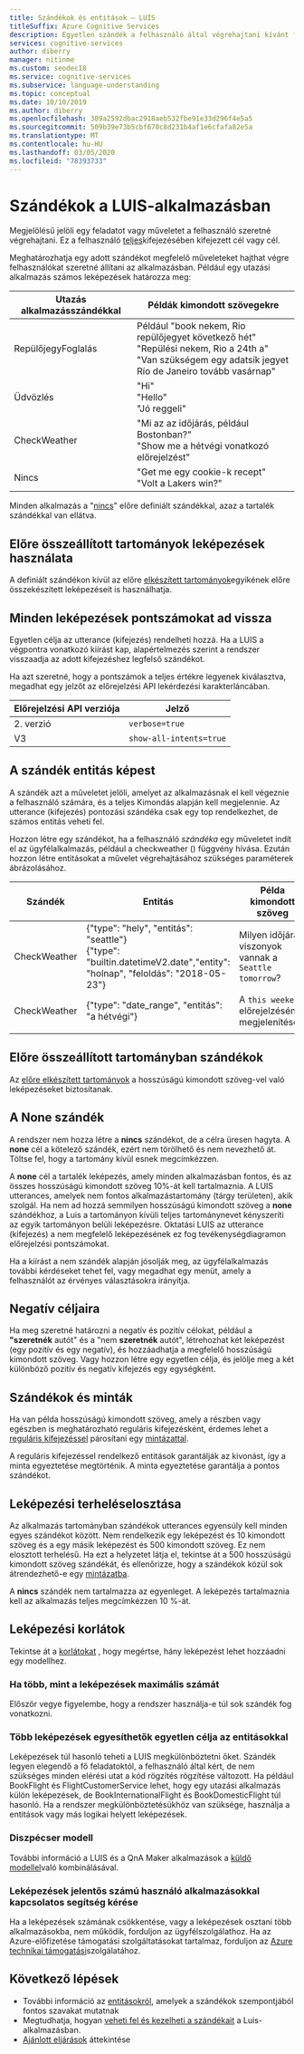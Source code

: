 ```yaml
---
title: Szándékok és entitások – LUIS
titleSuffix: Azure Cognitive Services
description: Egyetlen szándék a felhasználó által végrehajtani kívánt feladatot vagy műveletet jelöli. Egy célra vagy a cél-ben a felhasználó utterance (kifejezés) fejezzük ki. Meghatározhatja egy adott szándékot megfelelő műveleteket hajthat végre felhasználókat szeretné állítani az alkalmazásban.
services: cognitive-services
author: diberry
manager: nitinme
ms.custom: seodec18
ms.service: cognitive-services
ms.subservice: language-understanding
ms.topic: conceptual
ms.date: 10/10/2019
ms.author: diberry
ms.openlocfilehash: 309a2592dbac2918aeb532fbe91e33d296f4e5a5
ms.sourcegitcommit: 509b39e73b5cbf670c8d231b4af1e6cfafa82e5a
ms.translationtype: MT
ms.contentlocale: hu-HU
ms.lasthandoff: 03/05/2020
ms.locfileid: "78393733"
---
```

# <a name="intents-in-your-luis-app"></a>Szándékok a LUIS-alkalmazásban

Megjelölésű jelöli egy feladatot vagy műveletet a felhasználó szeretné végrehajtani. Ez a felhasználó [teljes](luis-concept-utterance.md)kifejezésében kifejezett cél vagy cél.

Meghatározhatja egy adott szándékot megfelelő műveleteket hajthat végre felhasználókat szeretné állítani az alkalmazásban. Például egy utazási alkalmazás számos leképezések határozza meg:

Utazás alkalmazásszándékkal   |   Példák kimondott szövegekre   | 
------|------|
 RepülőjegyFoglalás     |   Például "book nekem, Rio repülőjegyet következő hét" <br/> "Repülési nekem, Rio a 24th a" <br/> "Van szükségem egy adatsík jegyet Río de Janeiro tovább vasárnap"    |
 Üdvözlés     |   "Hi" <br/>"Hello" <br/>"Jó reggeli"  |
 CheckWeather | "Mi az az időjárás, például Bostonban?" <br/> "Show me a hétvégi vonatkozó előrejelzést" |
 Nincs         | "Get me egy cookie-k recept"<br>"Volt a Lakers win?" |

Minden alkalmazás a "[nincs](#none-intent)" előre definiált szándékkal, azaz a tartalék szándékkal van ellátva. 

## <a name="prebuilt-domains-provide-intents"></a>Előre összeállított tartományok leképezések használata
A definiált szándékon kívül az előre [elkészített tartományok](luis-how-to-use-prebuilt-domains.md)egyikének előre összekészített leképezéseit is használhatja. 

## <a name="return-all-intents-scores"></a>Minden leképezések pontszámokat ad vissza
Egyetlen célja az utterance (kifejezés) rendelheti hozzá. Ha a LUIS a végpontra vonatkozó kiírást kap, alapértelmezés szerint a rendszer visszaadja az adott kifejezéshez legfelső szándékot. 

Ha azt szeretné, hogy a pontszámok a teljes értékre legyenek kiválasztva, megadhat egy jelzőt az előrejelzési API lekérdezési karakterláncában. 

|Előrejelzési API verziója|Jelző|
|--|--|
|2\. verzió|`verbose=true`|
|V3|`show-all-intents=true`|

## <a name="intent-compared-to-entity"></a>A szándék entitás képest
A szándék azt a műveletet jelöli, amelyet az alkalmazásnak el kell végeznie a felhasználó számára, és a teljes Kimondás alapján kell megjelennie. Az utterance (kifejezés) pontozási szándéka csak egy top rendelkezhet, de számos entitás veheti fel. 

<a name="how-do-intents-relate-to-entities"></a>

Hozzon létre egy szándékot, ha a felhasználó _szándéka_ egy műveletet indít el az ügyfélalkalmazás, például a checkweather () függvény hívása. Ezután hozzon létre entitásokat a művelet végrehajtásához szükséges paraméterek ábrázolásához. 

|Szándék   | Entitás | Példa kimondott szöveg   | 
|------------------|------------------------------|------------------------------|
| CheckWeather | {"type": "hely", "entitás": "seattle"}<br>{"type": "builtin.datetimeV2.date","entity": "holnap", "feloldás": "2018-05-23"} | Milyen időjárási viszonyok vannak a `Seattle` `tomorrow`? |
| CheckWeather | {"type": "date_range", "entitás": "a hétvégi"} | A `this weekend` előrejelzésének megjelenítése | 
||||

## <a name="prebuilt-domain-intents"></a>Előre összeállított tartományban szándékok

Az [előre elkészített tartományok](luis-how-to-use-prebuilt-domains.md) a hosszúságú kimondott szöveg-vel való leképezéseket biztosítanak. 

## <a name="none-intent"></a>A None szándék

A rendszer nem hozza létre a **nincs** szándékot, de a célra üresen hagyta. A **none** cél a kötelező szándék, ezért nem törölhető és nem nevezhető át. Töltse fel, hogy a tartomány kívül esnek megcímkézzen.

A **none** cél a tartalék leképezés, amely minden alkalmazásban fontos, és az összes hosszúságú kimondott szöveg 10%-át kell tartalmaznia. A LUIS utterances, amelyek nem fontos alkalmazástartomány (tárgy területen), akik szolgál. Ha nem ad hozzá semmilyen hosszúságú kimondott szöveg a **none** szándékhoz, a Luis a tartományon kívüli teljes tartománynevet kényszeríti az egyik tartományon belüli leképezésre. Oktatási LUIS az utterance (kifejezés) a nem megfelelő leképezésének ez fog tevékenységdiagramon előrejelzési pontszámokat. 

Ha a kiírást a nem szándék alapján jósolják meg, az ügyfélalkalmazás további kérdéseket tehet fel, vagy megadhat egy menüt, amely a felhasználót az érvényes választásokra irányítja. 

## <a name="negative-intentions"></a>Negatív céljaira 
Ha meg szeretné határozni a negatív és pozitív célokat, például a **"szeretnék** autót" és a "nem **szeretnék** autót", létrehozhat két leképezést (egy pozitív és egy negatív), és hozzáadhatja a megfelelő hosszúságú kimondott szöveg. Vagy hozzon létre egy egyetlen célja, és jelölje meg a két különböző pozitív és negatív kifejezés egy egységként.  

## <a name="intents-and-patterns"></a>Szándékok és minták

Ha van példa hosszúságú kimondott szöveg, amely a részben vagy egészben is meghatározható reguláris kifejezésként, érdemes lehet a [reguláris kifejezéssel](luis-concept-entity-types.md#regular-expression-entity) párosítani egy [mintázattal](luis-concept-patterns.md). 

A reguláris kifejezéssel rendelkező entitások garantálják az kivonást, így a minta egyeztetése megtörténik. A minta egyeztetése garantálja a pontos szándékot. 

## <a name="intent-balance"></a>Leképezési terheléselosztása
Az alkalmazás tartományban szándékok utterances egyensúly kell minden egyes szándékot között. Nem rendelkezik egy leképezést és 10 kimondott szöveg és a egy másik leképezést és 500 kimondott szöveg. Ez nem elosztott terhelésű. Ha ezt a helyzetet látja el, tekintse át a 500 hosszúságú kimondott szöveg szándékát, és ellenőrizze, hogy a szándékok közül sok átrendezhető-e egy [mintázatba](luis-concept-patterns.md). 

A **nincs** szándék nem tartalmazza az egyenleget. A leképezés tartalmaznia kell az alkalmazás teljes megcímkézzen 10 %-át.

## <a name="intent-limits"></a>Leképezési korlátok
Tekintse át a [korlátokat](luis-boundaries.md#model-boundaries) , hogy megértse, hány leképezést lehet hozzáadni egy modellhez. 

### <a name="if-you-need-more-than-the-maximum-number-of-intents"></a>Ha több, mint a leképezések maximális számát 
Először vegye figyelembe, hogy a rendszer használja-e túl sok szándék fog vonatkozni. 

### <a name="can-multiple-intents-be-combined-into-single-intent-with-entities"></a>Több leképezések egyesíthetők egyetlen célja az entitásokkal 
Leképezések túl hasonló teheti a LUIS megkülönböztetni őket. Szándék legyen elegendő a fő feladatoktól, a felhasználó által kért, de nem szükséges minden elérési utat a kód rögzítés rögzítése változott. Ha például BookFlight és FlightCustomerService lehet, hogy egy utazási alkalmazás külön leképezések, de BookInternationalFlight és BookDomesticFlight túl hasonló. Ha a rendszer megkülönböztetésükhöz van szüksége, használja a entitások vagy más logikai helyett leképezések. 

### <a name="dispatcher-model"></a>Diszpécser modell
További információ a LUIS és a QnA Maker alkalmazások a [küldő modellel](luis-concept-enterprise.md#when-you-need-to-combine-several-luis-and-qna-maker-apps)való kombinálásával. 

### <a name="request-help-for-apps-with-significant-number-of-intents"></a>Leképezések jelentős számú használó alkalmazásokkal kapcsolatos segítség kérése
Ha a leképezések számának csökkentése, vagy a leképezések osztani több alkalmazásokba, nem működik, forduljon az ügyfélszolgálathoz. Ha az Azure-előfizetése támogatási szolgáltatásokat tartalmaz, forduljon az [Azure technikai támogatási](https://azure.microsoft.com/support/options/)szolgálatához. 

## <a name="next-steps"></a>Következő lépések

* További információ az [entitásokról](luis-concept-entity-types.md), amelyek a szándékok szempontjából fontos szavakat mutatnak
* Megtudhatja, hogyan [veheti fel és kezelheti a szándékait](luis-how-to-add-intents.md) a Luis-alkalmazásban.
* [Ajánlott eljárások](luis-concept-best-practices.md) áttekintése
